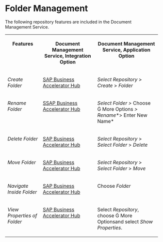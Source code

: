 <!-- loio667f72b03e2948d3b9314a04e204e7cd -->

<link rel="stylesheet" type="text/css" href="../../css/sap-icons.css"/>

# Folder Management

The following repository features are included in the Document Management Service.


<table>
<tr>
<th valign="top">

Features

</th>
<th valign="top">

Document Management Service, Integration Option

</th>
<th valign="top">

Document Management Service, Application Option

</th>
</tr>
<tr>
<td valign="top">

*Create Folder*

</td>
<td valign="top">

[SAP Business Accelerator Hub](https://api.sap.com/api/CreateFolderApi/overview)

</td>
<td valign="top">

*Select Repository* \> *Create* \> *Folder*

</td>
</tr>
<tr>
<td valign="top">

*Rename Folder*

</td>
<td valign="top">

[SSAP Business Accelerator Hub](https://api.sap.com/api/UpdateFolder_Document_LinkApi/overview)

</td>
<td valign="top">

*Select Folder \>* Choose <span class="SAP-icons-V5"></span> More Options *\> Rename**\> Enter New Name* 

</td>
</tr>
<tr>
<td valign="top">

*Delete Folder*

</td>
<td valign="top">

[SAP Business Accelerator Hub](https://api.sap.com/api/DeleteTreeApi/overview)

</td>
<td valign="top">

*Select Repository* \> *Select Folder* \> *Delete*

</td>
</tr>
<tr>
<td valign="top">

*Move Folder*

</td>
<td valign="top">

[SAP Business Accelerator Hub](https://api.sap.com/api/MoveFolderApi/overview)

</td>
<td valign="top">

*Select Repository* \> *Select Folder* \> *Move*

</td>
</tr>
<tr>
<td valign="top">

*Navigate Inside Folder*

</td>
<td valign="top">

[SAP Business Accelerator Hub](https://api.sap.com/api/GetChildrenApi/overview)

</td>
<td valign="top">

Choose *Folder*

</td>
</tr>
<tr>
<td valign="top">

*View Properties of Folder*

</td>
<td valign="top">

[SAP Business Accelerator Hub](https://api.sap.com/api/GetPropertiesApi/overview)

</td>
<td valign="top">

Select *Repository*, choose <span class="SAP-icons-V5"></span> More Optionsand select *Show Properties*.

</td>
</tr>
</table>

